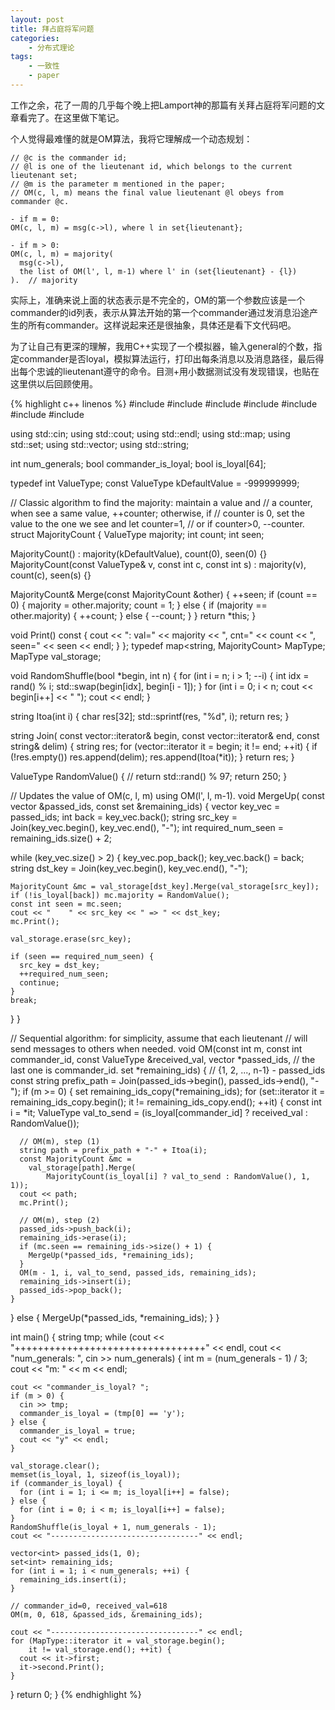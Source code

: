 ```yaml
---
layout: post
title: 拜占庭将军问题
categories:
    - 分布式理论
tags:
    - 一致性
    - paper
---
```


工作之余，花了一周的几乎每个晚上把Lamport神的那篇有关拜占庭将军问题的文章看完了。在这里做下笔记。

个人觉得最难懂的就是OM算法，我将它理解成一个动态规划：

    // @c is the commander id;
    // @l is one of the lieutenant id, which belongs to the current lieutenant set;
    // @m is the parameter m mentioned in the paper;
    // OM(c, l, m) means the final value lieutenant @l obeys from commander @c.
    
    - if m = 0:
    OM(c, l, m) = msg(c->l), where l in set{lieutenant};
    
    - if m > 0:
    OM(c, l, m) = majority(
      msg(c->l),
      the list of OM(l', l, m-1) where l' in (set{lieutenant} - {l})
    ).  // majority

实际上，准确来说上面的状态表示是不完全的，OM的第一个参数应该是一个commander的id列表，表示从算法开始的第一个commander通过发消息沿途产生的所有commander。这样说起来还是很抽象，具体还是看下文代码吧。

为了让自己有更深的理解，我用C++实现了一个模拟器，输入general的个数，指定commander是否loyal，模拟算法运行，打印出每条消息以及消息路径，最后得出每个忠诚的lieutenant遵守的命令。目测+用小数据测试没有发现错误，也贴在这里供以后回顾使用。

{% highlight c++ linenos %}
#include <cstdlib>
#include <cstdio>
#include <iostream>
#include <vector>
#include <set>
#include <map>
#include <string>
 
using std::cin;
using std::cout;
using std::endl;
using std::map;
using std::set;
using std::vector;
using std::string;
 
int num_generals;
bool commander_is_loyal;
bool is_loyal[64];
 
typedef int ValueType;
const ValueType kDefaultValue = -999999999;
 
// Classic algorithm to find the majority: maintain a value and
// a counter, when see a same value, ++counter; otherwise, if
// counter is 0, set the value to the one we see and let counter=1,
// or if counter>0, --counter.
struct MajorityCount {
  ValueType majority;
  int count;
  int seen;
 
  MajorityCount() : majority(kDefaultValue), count(0), seen(0) {}
  MajorityCount(const ValueType& v, const int c, const int s)
      : majority(v), count(c), seen(s) {}
 
  MajorityCount& Merge(const MajorityCount &other) {
    ++seen;
    if (count == 0) {
      majority = other.majority;
      count = 1;
    } else {
      if (majority == other.majority) {
        ++count;
      } else {
        --count;
      }
    }
    return *this;
  }
 
  void Print() const {
    cout << ": val=" << majority
         << ", cnt=" << count
         << ", seen=" << seen << endl;
  }
};
typedef map<string, MajorityCount> MapType;
MapType val_storage;
 
void RandomShuffle(bool *begin, int n) {
  for (int i = n; i > 1; --i) {
    int idx = rand() % i;
    std::swap(begin[idx], begin[i - 1]);
  }
  for (int i = 0; i < n; cout << begin[i++] << " ");
  cout << endl;
}
 
string Itoa(int i) {
  char res[32];
  std::sprintf(res, "%d", i);
  return res;
}
 
string Join(
    const vector<int>::iterator& begin,
    const vector<int>::iterator& end,
    const string& delim) {
  string res;
  for (vector<int>::iterator it = begin; it != end; ++it) {
    if (!res.empty()) res.append(delim);
    res.append(Itoa(*it));
  }
  return res;
}
 
ValueType RandomValue() {
  // return std::rand() % 97;
  return 250;
}
 
// Updates the value of OM(c, l, m) using OM(l', l, m-1).
void MergeUp(
    const vector<int> &passed_ids,
    const set<int> &remaining_ids) {
  vector<int> key_vec = passed_ids;
  int back = key_vec.back();
  string src_key = Join(key_vec.begin(), key_vec.end(), "-");
  int required_num_seen = remaining_ids.size() + 2;
 
  while (key_vec.size() > 2) {
    key_vec.pop_back();
    key_vec.back() = back;
    string dst_key = Join(key_vec.begin(), key_vec.end(), "-");
 
    MajorityCount &mc = val_storage[dst_key].Merge(val_storage[src_key]);
    if (!is_loyal[back]) mc.majority = RandomValue();
    const int seen = mc.seen;
    cout << "    " << src_key << " => " << dst_key;
    mc.Print();
 
    val_storage.erase(src_key);
 
    if (seen == required_num_seen) {
      src_key = dst_key;
      ++required_num_seen;
      continue;
    }
    break;
  }
}
 
// Sequential algorithm: for simplicity, assume that each lieutenant
// will send messages to others when needed.
void OM(const int m,
        const int commander_id,
        const ValueType &received_val,
        vector<int> *passed_ids,  // the last one is commander_id.
        set<int> *remaining_ids) {  // {1, 2, ..., n-1} - passed_ids
  const string prefix_path =
      Join(passed_ids->begin(), passed_ids->end(), "-");
  if (m >= 0) {
    set<int> remaining_ids_copy(*remaining_ids);
    for (set<int>::iterator it = remaining_ids_copy.begin();
        it != remaining_ids_copy.end(); ++it) {
      const int i = *it;
      ValueType val_to_send =
        (is_loyal[commander_id] ? received_val : RandomValue());
 
      // OM(m), step (1)
      string path = prefix_path + "-" + Itoa(i);
      const MajorityCount &mc =
        val_storage[path].Merge(
            MajorityCount(is_loyal[i] ? val_to_send : RandomValue(), 1, 1));
      cout << path;
      mc.Print();
 
      // OM(m), step (2)
      passed_ids->push_back(i);
      remaining_ids->erase(i);
      if (mc.seen == remaining_ids->size() + 1) {
        MergeUp(*passed_ids, *remaining_ids);
      }
      OM(m - 1, i, val_to_send, passed_ids, remaining_ids);
      remaining_ids->insert(i);
      passed_ids->pop_back();
    }
  } else {
    MergeUp(*passed_ids, *remaining_ids);
  }
}
 
int main() {
  string tmp;
  while (cout << "+++++++++++++++++++++++++++++++++" << endl,
         cout << "num_generals: ",
         cin >> num_generals) {
    int m = (num_generals - 1) / 3;
    cout << "m: " << m << endl;
 
    cout << "commander_is_loyal? ";
    if (m > 0) {
      cin >> tmp;
      commander_is_loyal = (tmp[0] == 'y');
    } else {
      commander_is_loyal = true;
      cout << "y" << endl;
    }
 
    val_storage.clear();
    memset(is_loyal, 1, sizeof(is_loyal));
    if (commander_is_loyal) {
      for (int i = 1; i <= m; is_loyal[i++] = false);
    } else {
      for (int i = 0; i < m; is_loyal[i++] = false);
    }
    RandomShuffle(is_loyal + 1, num_generals - 1);
    cout << "---------------------------------" << endl;
 
    vector<int> passed_ids(1, 0);
    set<int> remaining_ids;
    for (int i = 1; i < num_generals; ++i) {
      remaining_ids.insert(i);
    }
 
    // commander_id=0, received_val=618
    OM(m, 0, 618, &passed_ids, &remaining_ids);
 
    cout << "---------------------------------" << endl;
    for (MapType::iterator it = val_storage.begin();
        it != val_storage.end(); ++it) {
      cout << it->first;
      it->second.Print();
    }
  }
  return 0;
}
{% endhighlight %}
